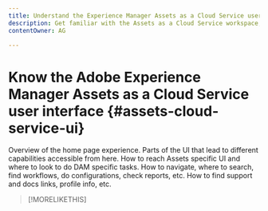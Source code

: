 ```yaml
---
title: Understand the Experience Manager Assets as a Cloud Service user interface
description: Get familiar with the Assets as a Cloud Service workspace, interface, and UI elements.
contentOwner: AG

---
```


# Know the Adobe Experience Manager Assets as a Cloud Service user interface {#assets-cloud-service-ui}

<!--
TBD: Removing this article for now from TOC.
Need to rewrite this getting started content post-GA.

-->

Overview of the home page experience.
Parts of the UI that lead to different capabilities accessible from here.
How to reach Assets specific UI and where to look to do DAM specific tasks.
How to navigate, where to search, find workflows, do configurations, check reports, etc.
How to find support and docs links, profile info, etc.

>[!MORELIKETHIS]
>
>